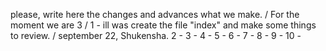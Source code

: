 please, write here the changes and advances what we make. / For the moment we are 3 /
  1 - ill was create the file "index" and make some things to review. / september 22, Shukensha.
  2 - 
  3 - 
  4 - 
  5 - 
  6 - 
  7 - 
  8 - 
  9 - 
  10 - 
